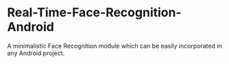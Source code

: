 # Real-Time-Face-Recognition-Android
 A minimalistic Face Recognition module which can be easily incorporated in any Android project.
